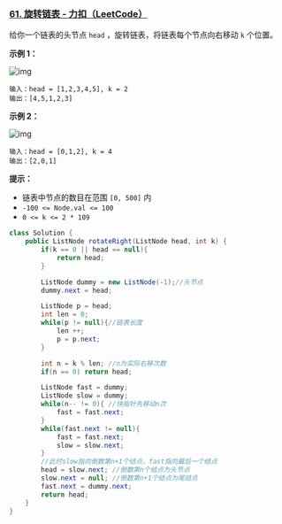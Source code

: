 ### [61. 旋转链表 - 力扣（LeetCode）](https://leetcode.cn/problems/rotate-list/)

给你一个链表的头节点 `head` ，旋转链表，将链表每个节点向右移动 `k` 个位置。

 

**示例 1：**

![img](https://assets.leetcode.com/uploads/2020/11/13/rotate1.jpg)

```
输入：head = [1,2,3,4,5], k = 2
输出：[4,5,1,2,3]
```

**示例 2：**

![img](https://assets.leetcode.com/uploads/2020/11/13/roate2.jpg)

```
输入：head = [0,1,2], k = 4
输出：[2,0,1]
```

 

**提示：**

- 链表中节点的数目在范围 `[0, 500]` 内
- `-100 <= Node.val <= 100`
- `0 <= k <= 2 * 109`



```java
class Solution {
    public ListNode rotateRight(ListNode head, int k) {
        if(k == 0 || head == null){
            return head;
        }

        ListNode dummy = new ListNode(-1);//头节点
        dummy.next = head;

        ListNode p = head;
        int len = 0;
        while(p != null){//链表长度
            len ++;
            p = p.next;
        }

        int n = k % len; //n为实际右移次数
        if(n == 0) return head;

        ListNode fast = dummy;
        ListNode slow = dummy;
        while(n-- != 0){ //快指针先移动n次
            fast = fast.next;
        }
        while(fast.next != null){
            fast = fast.next;
            slow = slow.next;
        }
        //此时slow指向倒数第n+1个结点，fast指向最后一个结点
        head = slow.next; //倒数第n个结点为头节点
        slow.next = null; //倒数第n+1个结点为尾结点
        fast.next = dummy.next;
        return head;
    }
}
```













